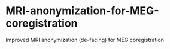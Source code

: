 # MRI-anonymization-for-MEG-coregistration
Improved MRI anonymization (de-facing) for MEG coregistration
